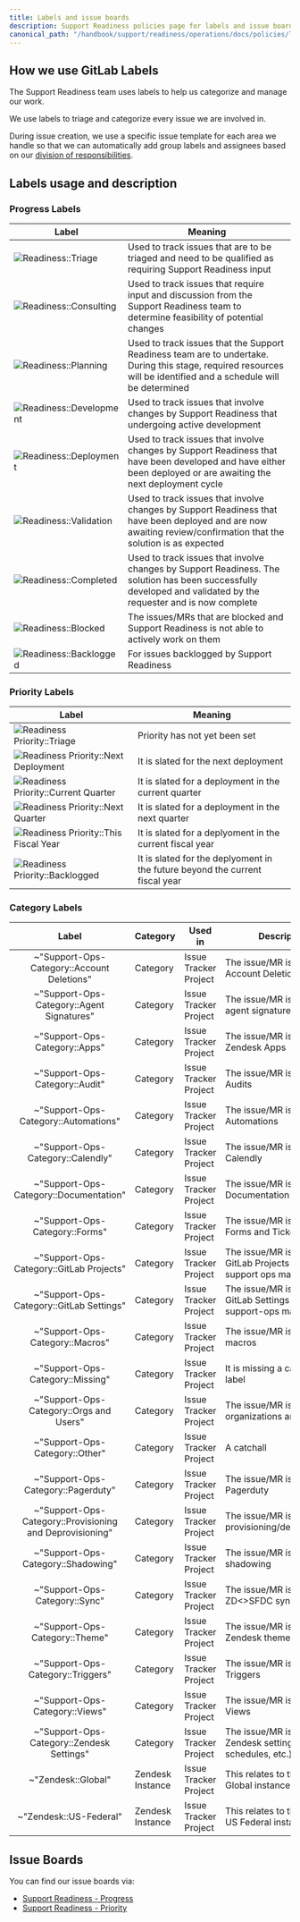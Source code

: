 ```yaml
---
title: Labels and issue boards
description: Support Readiness policies page for labels and issue boards
canonical_path: "/handbook/support/readiness/operations/docs/policies/labels_and_issue_boards"
---
```


## How we use GitLab Labels

The Support Readiness team uses labels to help us categorize and manage our
work.

We use labels to triage and categorize every issue we are involved in.

During issue creation, we use a specific issue template for each area we handle
so that we can automatically add group labels and assignees based on our
[division of responsibilities](/handbook/support/readiness/operations/division_of_responsibilities/).

## Labels usage and description

### Progress Labels

| Label | Meaning |
|-------|---------|
| ![Readiness::Triage](https://img.shields.io/badge/Readiness-Triage-9400d3) | Used to track issues that are to be triaged and need to be qualified as requiring Support Readiness input |
| ![Readiness::Consulting](https://img.shields.io/badge/Readiness-Consulting-8fbc8f) | Used to track issues that require input and discussion from the Support Readiness team to determine feasibility of potential changes |
| ![Readiness::Planning](https://img.shields.io/badge/Readiness-Planning-6699cc) | Used to track issues that the Support Readiness team are to undertake. During this stage, required resources will be identified and a schedule will be determined |
| ![Readiness::Development](https://img.shields.io/badge/Readiness-Development-cc338b) | Used to track issues that involve changes by Support Readiness that undergoing active development |
| ![Readiness::Deployment](https://img.shields.io/badge/Readiness-Deployment-36454f) | Used to track issues that involve changes by Support Readiness that have been developed and have either been deployed or are awaiting the next deployment cycle |
| ![Readiness::Validation](https://img.shields.io/badge/Readiness-Validation-e6e6fa) | Used to track issues that involve changes by Support Readiness that have been deployed and are now awaiting review/confirmation that the solution is as expected |
| ![Readiness::Completed](https://img.shields.io/badge/Readiness-Completed-808080) | Used to track issues that involve changes by Support Readiness. The solution has been successfully developed and validated by the requester and is now complete |
| ![Readiness::Blocked](https://img.shields.io/badge/Readiness-Blocked-ff0000) | The issues/MRs that are blocked and Support Readiness is not able to actively work on them |
| ![Readiness::Backlogged](https://img.shields.io/badge/Readiness-Backlogged-34495e) | For issues backlogged by Support Readiness |

### Priority Labels

| Label | Meaning |
|-------|---------|
| ![Readiness Priority::Triage](https://img.shields.io/badge/Readiness_Priority-Triage-330066) | Priority has not yet been set |
| ![Readiness Priority::Next Deployment](https://img.shields.io/badge/Readiness_Priority-Next_Deployment-330066) | It is slated for the next deployment |
| ![Readiness Priority::Current Quarter](https://img.shields.io/badge/Readiness_Priority-Current_Quarter-330066) | It is slated for a deployment in the current quarter |
| ![Readiness Priority::Next Quarter](https://img.shields.io/badge/Readiness_Priority-Next_Quarter-330066) | It is slated for a deployment in the next quarter |
| ![Readiness Priority::This Fiscal Year](https://img.shields.io/badge/Readiness_Priority-This_Fiscal_Year-330066) | It is slated for a deplyoment in the current fiscal year |
| ![Readiness Priority::Backlogged](https://img.shields.io/badge/Readiness_Priority-Backlogged-330066) | It is slated for the deplyoment in the future beyond the current fiscal year |

### Category Labels

| Label | Category | Used in | Description |
|:-----:|----------|---------|-------------|
| ~"Support-Ops-Category::Account Deletions" | Category | Issue Tracker Project | The issue/MR is about Account Deletions |
| ~"Support-Ops-Category::Agent Signatures" | Category | Issue Tracker Project | The issue/MR is about agent signatures |
| ~"Support-Ops-Category::Apps" | Category | Issue Tracker Project | The issue/MR is about Zendesk Apps |
| ~"Support-Ops-Category::Audit" | Category | Issue Tracker Project | The issue/MR is about Audits |
| ~"Support-Ops-Category::Automations" | Category | Issue Tracker Project | The issue/MR is about Automations |
| ~"Support-Ops-Category::Calendly" | Category | Issue Tracker Project | The issue/MR is about Calendly |
| ~"Support-Ops-Category::Documentation" | Category | Issue Tracker Project | The issue/MR is about Documentation |
| ~"Support-Ops-Category::Forms" | Category | Issue Tracker Project | The issue/MR is about Forms and Ticket Fields|
| ~"Support-Ops-Category::GitLab Projects" | Category | Issue Tracker Project | The issue/MR is about GitLab Projects that support ops maintains |
| ~"Support-Ops-Category::GitLab Settings" | Category | Issue Tracker Project | The issue/MR is about GitLab Settings that support-ops maintains |
| ~"Support-Ops-Category::Macros" | Category | Issue Tracker Project | The issue/MR is about macros |
| ~"Support-Ops-Category::Missing" | Category | Issue Tracker Project | It is missing a category label |
| ~"Support-Ops-Category::Orgs and Users" | Category | Issue Tracker Project | The issue/MR is about organizations and users |
| ~"Support-Ops-Category::Other" | Category | Issue Tracker Project | A catchall |
| ~"Support-Ops-Category::Pagerduty" | Category | Issue Tracker Project | The issue/MR is about Pagerduty |
| ~"Support-Ops-Category::Provisioning and Deprovisioning" | Category | Issue Tracker Project | The issue/MR is about provisioning/deprovisioning |
| ~"Support-Ops-Category::Shadowing" | Category | Issue Tracker Project | The issue/MR is about shadowing |
| ~"Support-Ops-Category::Sync" | Category | Issue Tracker Project | The issue/MR is about the ZD<>SFDC sync |
| ~"Support-Ops-Category::Theme" | Category |  Issue Tracker Project | The issue/MR is about Zendesk theme |
| ~"Support-Ops-Category::Triggers" | Category | Issue Tracker Project | The issue/MR is about Triggers |
| ~"Support-Ops-Category::Views" | Category | Issue Tracker Project | The issue/MR is about Views |
| ~"Support-Ops-Category::Zendesk Settings" | Category | Issue Tracker Project | The issue/MR is about Zendesk settings (SLAs, schedules, etc.) |
| ~"Zendesk::Global" | Zendesk Instance | Issue Tracker Project | This relates to the Zendesk Global instance |
| ~"Zendesk::US-Federal" | Zendesk Instance | Issue Tracker Project | This relates to the Zendesk US Federal instance |

## Issue Boards

You can find our issue boards via:

- [Support Readiness - Progress](https://gitlab.com/groups/gitlab-com/support/-/boards/7568554)
- [Support Readiness - Priority](https://gitlab.com/groups/gitlab-com/support/-/boards/7568559)
